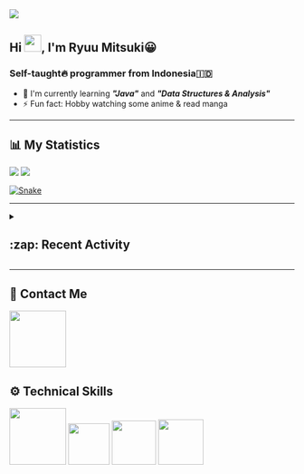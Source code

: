 <div id="header-badges">
    <!-- Profile Viewers -->
    <img src="https://komarev.com/ghpvc/?username=mitsuki31&color=blue&label=PROFILE+VIEWS">
</div>

## Hi <img src="https://media.giphy.com/media/hvRJCLFzcasrR4ia7z/giphy.gif" width="30px"/>, I'm Ryuu Mitsuki:grinning:
### Self-taught:fire: programmer from Indonesia:indonesia:

- :herb: I'm currently learning ***"Java"*** and ***"Data Structures & Analysis"***
- :zap: Fun fact: Hobby watching some anime & read manga

---

## **:bar_chart: My Statistics**

<picture id="stats">
    <source 
            srcset="https://github-readme-stats.vercel.app/api?username=mitsuki31&show_icons=true&theme=tokyonight&count_private=true&include_all_commits=true&hide=stars"
            media="(prefers-color-scheme: dark)"
    />
    <source
            srcset="https://github-readme-stats.vercel.app/api?username=mitsuki31&show_icons=true&count_private=true&include_all_commits=true&hide=stars"
            media="(prefers-color-scheme: light), (prefers-color-scheme: no-preference)"
    />
    <img src="https://github-readme-stats.vercel.app/api?username=mitsuki31&show_icons=true&count_private=true&include_all_commits=true&hide=stars" />
</picture>

<picture id="top-langs">
    <source
            srcset="https://github-readme-stats.vercel.app/api/top-langs/?username=mitsuki31&layout=compact&theme=tokyonight&count_private=true&langs_count=8"
            media="(prefers-color-scheme: dark)"
    />
    <source
            srcset="https://github-readme-stats.vercel.app/api/top-langs/?username=mitsuki31&layout=compact&count_private=true&langs_count=8"
            media="(prefers-color-scheme: light), (prefers-color-scheme: no-preference)"
    />
    <img src="https://github-readme-stats.vercel.app/api/top-langs/?username=mitsuki31&layout=compact&langs_count=8&count_private=true" />
</picture>

[![Snake](https://github.com/mitsuki31/mitsuki31/blob/output/github-contribution-grid-snake.svg)](https://github.com/mitsuki31)

---

<details>
<summary><h2>:zap: Recent Activity</h2></summary>

<!--START_SECTION:activity-->
1. 🎉 Merged PR [#35](https://github.com/mitsuki31/jmatrix/pull/35) in [mitsuki31/jmatrix](https://github.com/mitsuki31/jmatrix)
2. 💪 Opened PR [#35](https://github.com/mitsuki31/jmatrix/pull/35) in [mitsuki31/jmatrix](https://github.com/mitsuki31/jmatrix)
3. 💪 Opened PR [#34](https://github.com/mitsuki31/jmatrix/pull/34) in [mitsuki31/jmatrix](https://github.com/mitsuki31/jmatrix)
4. ❗️ Closed issue [#32](https://github.com/mitsuki31/jmatrix/issues/32) in [mitsuki31/jmatrix](https://github.com/mitsuki31/jmatrix)
5. ❗️ Opened issue [#33](https://github.com/mitsuki31/jmatrix/issues/33) in [mitsuki31/jmatrix](https://github.com/mitsuki31/jmatrix)
6. ❗️ Opened issue [#32](https://github.com/mitsuki31/jmatrix/issues/32) in [mitsuki31/jmatrix](https://github.com/mitsuki31/jmatrix)
7. 🎉 Merged PR [#31](https://github.com/mitsuki31/jmatrix/pull/31) in [mitsuki31/jmatrix](https://github.com/mitsuki31/jmatrix)
8. 💪 Opened PR [#31](https://github.com/mitsuki31/jmatrix/pull/31) in [mitsuki31/jmatrix](https://github.com/mitsuki31/jmatrix)
9. 🎉 Merged PR [#29](https://github.com/mitsuki31/jmatrix/pull/29) in [mitsuki31/jmatrix](https://github.com/mitsuki31/jmatrix)
10. 🎉 Merged PR [#30](https://github.com/mitsuki31/jmatrix/pull/30) in [mitsuki31/jmatrix](https://github.com/mitsuki31/jmatrix)
<!--END_SECTION:activity-->
</details>

---

## **:iphone: Contact Me**
<div id="socials" align="left">
    <a href="https://twitter.com/ryuumitsuki31">
        <img
             src="https://img.shields.io/badge/Twitter-1DA1F2?style=for-the-badge&logo=twitter&logoColor=white"
             width="100px"
        >
    </a>
</div>


## **:gear: Technical Skills**
<div id="skills" align="left">
    <!-- Python -->
    <a>
        <img
             src="https://img.shields.io/badge/Python-14354C?style=for-the-badge&logo=python&logoColor=white"
             width="100px"
        >
    </a>
    <!-- C++ -->
    <a>
        <img
             src="https://img.shields.io/badge/C%2B%2B-00599C?style=for-the-badge&logo=c%2B%2B&logoColor=white"
             width="73px"
        >
    </a>
    <!-- Java -->
    <a>
        <img
             src="https://img.shields.io/badge/Java-ED8B00?style=for-the-badge&logo=openjdk&logoColor=white"
             width="78px"
        >
    </a>
    <!-- Ruby -->
    <a>
        <img
             src="https://img.shields.io/badge/Ruby-CC342D?style=for-the-badge&logo=ruby&logoColor=white"
             width="80px"
        >
    </a>
</div>

